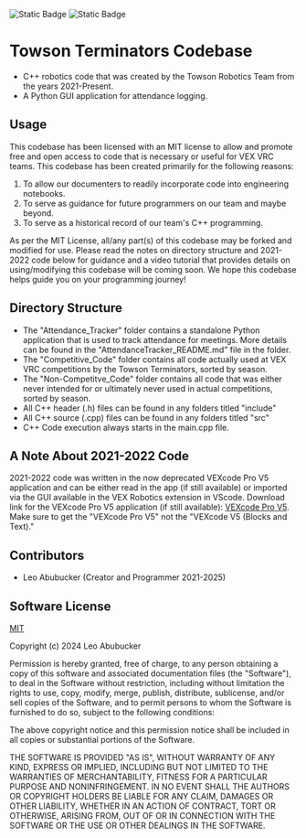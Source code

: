 ![Static Badge](https://img.shields.io/badge/VEX_VRC-blue)  ![Static Badge](https://img.shields.io/badge/Towson_Robotics-%23800000)

# Towson Terminators Codebase
 - C++ robotics code that was created by the Towson Robotics Team from the years 2021-Present.
 - A Python GUI application for attendance logging. 

## Usage 
This codebase has been licensed with an MIT license to allow and promote free and open access to code that is necessary or useful for VEX VRC teams. 
This codebase has been created primarily for the following reasons:
1. To allow our documenters to readily incorporate code into engineering notebooks.
2. To serve as guidance for future programmers on our team and maybe beyond.
3. To serve as a historical record of our team's C++ programming.

As per the MIT License, all/any part(s) of this codebase may be forked and modified for use. Please read the notes on directory structure and 2021-2022 code below for guidance and a video tutorial that provides details on using/modifying this codebase will be coming soon. We hope this codebase helps guide you on your programming journey! 

## Directory Structure
 - The "Attendance_Tracker" folder contains a standalone Python application that is used to track attendance for meetings. More details can be found in the "AttendanceTracker_README.md" file in the folder. 
 - The "Competitive_Code" folder contains all code actually used at VEX VRC competitions by the Towson Terminators, sorted by season.
 - The "Non-Competitve_Code" folder contains all code that was either never intended for or ultimately never used in actual competitions, sorted by season. 
 - All C++ header (.h) files can be found in any folders titled "include"
 - All C++ source (.cpp) files can be found in any folders titled "src"
 - C++ Code execution always starts in the main.cpp file. 

## A Note About 2021-2022 Code
2021-2022 code was written in the now deprecated VEXcode Pro V5 application and can be either read in the app (if still available) or imported via the GUI available in the VEX Robotics extension in VScode. Download link for the VEXcode Pro V5 application (if still available): [VEXcode Pro V5](https://www.vexrobotics.com/vexcode/install/v5). Make sure to get the "VEXcode Pro V5" not the "VEXcode V5 (Blocks and Text)."

## Contributors
- Leo Abubucker (Creator and Programmer 2021-2025)

## Software License
[MIT](https://choosealicense.com/licenses/mit/)

Copyright (c) 2024 Leo Abubucker

Permission is hereby granted, free of charge, to any person obtaining a copy
of this software and associated documentation files (the "Software"), to deal
in the Software without restriction, including without limitation the rights
to use, copy, modify, merge, publish, distribute, sublicense, and/or sell
copies of the Software, and to permit persons to whom the Software is
furnished to do so, subject to the following conditions:

The above copyright notice and this permission notice shall be included in all
copies or substantial portions of the Software.

THE SOFTWARE IS PROVIDED "AS IS", WITHOUT WARRANTY OF ANY KIND, EXPRESS OR
IMPLIED, INCLUDING BUT NOT LIMITED TO THE WARRANTIES OF MERCHANTABILITY,
FITNESS FOR A PARTICULAR PURPOSE AND NONINFRINGEMENT. IN NO EVENT SHALL THE
AUTHORS OR COPYRIGHT HOLDERS BE LIABLE FOR ANY CLAIM, DAMAGES OR OTHER
LIABILITY, WHETHER IN AN ACTION OF CONTRACT, TORT OR OTHERWISE, ARISING FROM,
OUT OF OR IN CONNECTION WITH THE SOFTWARE OR THE USE OR OTHER DEALINGS IN THE
SOFTWARE.
